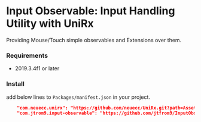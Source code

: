 Input Observable: Input Handling Utility with UniRx
===

Providing Mouse/Touch simple observables and Extensions over them.


### Requirements

- 2019.3.4f1 or later

### Install

add below lines to `Packages/manifest.json` in your project.

```json
    "com.neuecc.unirx": "https://github.com/neuecc/UniRx.git?path=Assets/Plugins/UniRx/Scripts",
    "com.jtrom9.input-observable": "https://github.com/jtfrom9/InputObservable.git?path=Assets/InputObservable"
```


